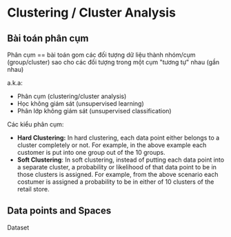 # Clustering / Cluster Analysis

## Bài toán phân cụm

Phân cụm == bài toán gom các đối tượng dữ liệu thành nhóm/cụm (group/cluster) sao cho các đối tượng trong một cụm "tương tự" nhau (gần nhau)

a.k.a:

- Phân cụm (clustering/cluster analysis)
- Học không giám sát (unsupervised learning)
- Phân lớp không giám sát (unsupervised classification)

Các kiểu phân cụm:

- **Hard Clustering:** In hard clustering, each data point either belongs to a cluster completely or not. For example, in the above example each customer is put into one group out of the 10 groups.
- **Soft Clustering**: In soft clustering, instead of putting each data point into a separate cluster, a probability or likelihood of that data point to be in those clusters is assigned. For example, from the above scenario each costumer is assigned a probability to be in either of 10 clusters of the retail store.

## Data points and Spaces

Dataset  

